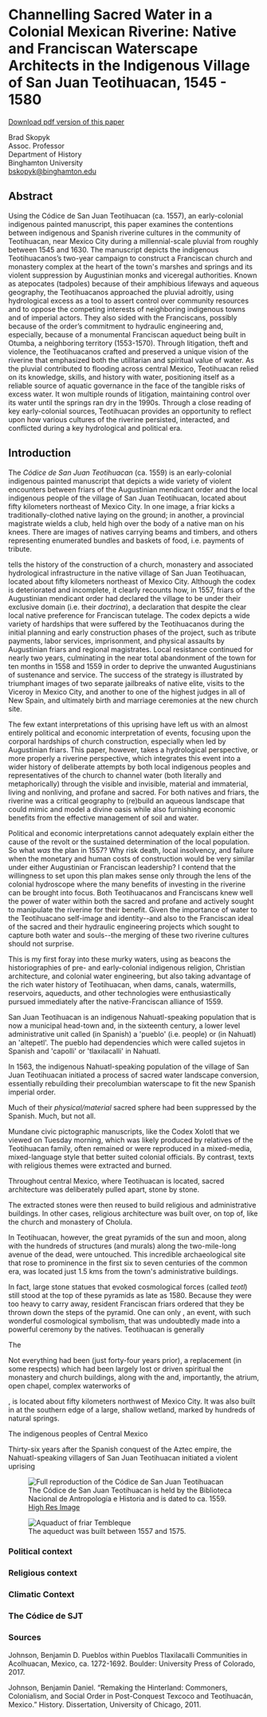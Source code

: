 # Channelling Sacred Water in a Colonial Mexican Riverine: Native and Franciscan Waterscape Architects in the Indigenous Village of San Juan Teotihuacan, 1545 - 1580

[Download pdf version of this paper](https://brad-skopyk.github.io/sjt.pdf)

Brad Skopyk  
Assoc. Professor  
Department of History  
Binghamton University  
[bskopyk@binghamton.edu](mailto:bskopyk@binghamton.edu)  

## Abstract

Using the Códice de San Juan Teotihuacan (ca. 1557), an early-colonial indigenous painted manuscript, this paper examines the contentions between indigenous and Spanish riverine cultures in the community of Teotihuacan, near Mexico City during a millennial-scale pluvial from roughly between 1545 and 1630. The manuscript depicts the indigenous Teotihuacanos’s two-year campaign to construct a Franciscan church and monastery complex at the heart of the town's marshes and springs and its violent suppression by Augustinian monks and viceregal authorities. Known as atepocates (tadpoles) because of their amphibious lifeways and aqueous geography, the Teotihuacanos approached the pluvial adroitly, using hydrological excess as a tool to assert control over community resources and to oppose the competing interests of neighboring indigenous towns and of imperial actors. They also sided with the Franciscans, possibly because of the order’s commitment to hydraulic engineering and, especially, because of a monumental Franciscan aqueduct being built in Otumba, a neighboring territory (1553-1570). Through litigation, theft and violence, the Teotihuacanos crafted and preserved a unique vision of the riverine that emphasized both the utilitarian and spiritual value of water. As the pluvial contributed to flooding across central Mexico, Teotihuacan relied on its knowledge, skills, and history with water, positioning itself as a reliable source of aquatic governance in the face of the tangible risks of excess water. It won multiple rounds of litigation, maintaining control over its water until the springs ran dry in the 1990s. Through a close reading of key early-colonial sources, Teotihuacan provides an opportunity to reflect upon how various cultures of the riverine persisted, interacted, and conflicted during a key hydrological and political era.

## Introduction

The *Códice de San Juan Teotihuacan* (ca. 1559) is an early-colonial indigenous painted manuscript that depicts a wide variety of violent encounters between friars of the Augustinian mendicant order and the local indigenous people of the village of San Juan Teotihuacan, located about fifty kilometers northeast of Mexico City. In one image, a friar kicks a traditionally-clothed native laying on the ground; in another, a provincial magistrate wields a club, held high over the body of a native man on his knees. There are images of natives carrying beams and timbers, and others representing enumerated bundles and baskets of food, i.e. payments of tribute.

tells the history of the construction of a church, monastery and associated hydrological infrastructure in the native village of San Juan Teotihuacan, located about fifty kilometers northeast of Mexico City. Although the codex is deteriorated and incomplete, it clearly recounts how, in 1557, friars of the Augustinian mendicant order had declared the village to be under their exclusive domain (i.e. their *doctrina*), a declaration that despite the clear local native preference for Franciscan tutelage. The codex depicts a wide variety of hardships that were suffered by the Teotihuacanos during the initial planning and early construction phases of the project, such as tribute payments, labor services, imprisonment, and physical assaults by Augustinian friars and regional magistrates. Local resistance continued for nearly two years, culminating in the near total abandonment of the town for ten months in 1558 and 1559 in order to deprive the unwanted Augustinians of sustenance and service. The success of the strategy is illustrated by triumphant images of two separate jailbreaks of native elite, visits to the Viceroy in Mexico City, and another to one of the highest judges in all of New Spain, and ultimately birth and marriage ceremonies at the new church site.

The few extant interpretations of this uprising have left us with an almost entirely political and economic interpretation of events, focusing upon the corporal hardships of church construction, especially when led by Augustinian friars. This paper, however, takes a hydrological perspective, or more properly a riverine perspective, which integrates this event into a wider history of deliberate attempts by both local indigenous peoples and representatives of the church to channel water (both literally and metaphorically) through the visible and invisible, material and immaterial, living and nonliving, and profane and sacred. For both natives and friars, the riverine was a critical geography to (re)build an aqueous landscape that could mimic and model a divine oasis while also furnishing economic benefits from the effective management of soil and water.

Political and economic interpretations cannot adequately explain either the cause of the revolt or the sustained determination of the local population. So what *was* the plan in 1557? Why risk death, local insolvency, and failure when the monetary and human costs of construction would be very similar under either Augustinian or Franciscan leadership? I contend that the willingness to set upon this plan makes sense only through the lens of the colonial hydroscope where the many benefits of investing in the riverine can be brought into focus. Both Teotihuacanos and Franciscans knew well the power of water within both the sacred and profane and actively sought to manipulate the riverine for their benefit. Given the importance of water to the Teotihuacano self-image and identity--and also to the Franciscan ideal of the sacred and their hydraulic engineering projects which sought to capture both water and souls--the merging of these two riverine cultures should not surprise.

This is my first foray into these murky waters, using as beacons the historiographies of pre- and early-colonial indigenous religion, Christian architecture, and colonial water engineering, but also taking advantage of the rich water history of Teotihuacan, when dams, canals, watermills, reservoirs, aqueducts, and other technologies were enthusiastically pursued immediately after the native-Franciscan alliance of 1559.

San Juan Teotihuacan is an indigenous Nahuatl-speaking population that is now a municipal head-town and, in the sixteenth century, a lower level administrative unit called (in Spanish) a 'pueblo' (i.e. people) or (in Nahuatl) an 'altepetl'. The pueblo had dependencies which were called sujetos in Spanish and 'capolli' or 'tlaxilacalli' in Nahuatl.

In 1563, the indigenous Nahuatl-speaking population of the village of San Juan Teotihuacan initiated a process of sacred water landscape conversion, essentially rebuilding their precolumbian waterscape to fit the new Spanish imperial order.

Much of their *physical/material* sacred sphere had been suppressed by the Spanish. Much, but not all.

Mundane civic pictographic manuscripts, like the Codex Xolotl that we viewed on Tuesday morning, which was likely produced by relatives of the Teotihuacan family, often remained or were reproduced in a mixed-media, mixed-language style that better suited colonial officials. By contrast, texts with religious themes were extracted and burned.

Throughout central Mexico, where Teotihuacan is located, sacred architecture was deliberately pulled apart, stone by stone.

The extracted stones were then reused to build religious and administrative buildings. In other cases, religious architecture was built over, on top of, like the church and monastery of Cholula.

In Teotihuacan, however, the great pyramids of the sun and moon, along with the hundreds of structures (and murals) along the two-mile-long avenue of the dead, were untouched. This incredible archaeological site that rose to prominence in the first six to seven centuries of the common era, was located just 1.5 kms from the town's administrative buildings.

In fact, large stone statues that evoked cosmological forces (called *teotl*) still stood at the top of these pyramids as late as 1580. Because they were too heavy to carry away, resident Franciscan friars ordered that they be thrown down the steps of the pyramid. One can only , an event, with such wonderful cosmological symbolism, that was undoubtedly made into a powerful ceremony by the natives. Teotihuacan is generally 

The 

Not everything had been (just forty-four years prior), a replacement (in some respects)  which had been largely lost or driven   spiritual the monastery and church buildings, along with the  and, importantly, the atrium, open chapel, complex waterworks  of

,  is located about fifty kilometers northwest of Mexico City. It was also built in at the southern edge of a large, shallow wetland, marked by hundreds of natural springs.

The indigenous peoples of Central Mexico

Thirty-six years after the Spanish conquest of the Aztec empire, the Nahuatl-speaking villagers of San Juan Teotihuacan initiated a violent uprising

<figure>
    <img src="assets/images/codice-sjt-adjust-small.jpg"
         alt="Full reproduction of the Códice de San Juan Teotihuacan">
    <figcaption>The Códice de San Juan Teotihuacan is held by the Biblioteca Nacional de Antropología e Historia and is dated to ca. 1559. <a href="assets/images/codice-sjt-adjust.jpg">High Res Image</a></figcaption>
</figure>

<figure>
    <img src="assets/images/Acueducto_del_Padre_tembleque.jpg"
         alt="Aquaduct of friar Tembleque">
    <figcaption>The aqueduct was built between 1557 and 1575.</figcaption>
</figure>

### Political context

### Religious context

### Climatic Context

### The Códice de SJT

### Sources

Johnson, Benjamin D. Pueblos within Pueblos Tlaxilacalli Communities in Acolhuacan, Mexico, ca. 1272-1692. Boulder: University Press of Colorado, 2017.

Johnson, Benjamin Daniel. “Remaking the Hinterland: Commoners, Colonialism, and Social Order in Post-Conquest Texcoco and Teotihuacán, Mexico.” History. Dissertation, University of Chicago, 2011.
